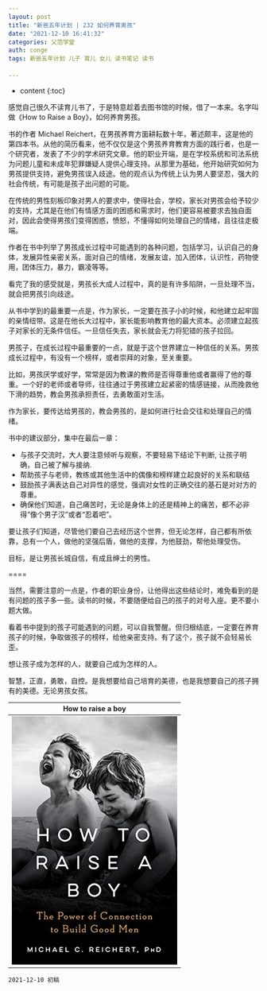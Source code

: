 ```yaml
---
layout: post
title: "新爸五年计划 | 232 如何养育男孩"
date: "2021-12-10 16:41:32"
categories: 父范学堂
auth: conge
tags: 新爸五年计划 儿子 育儿 女儿 读书笔记 读书

---
```

* content
{:toc}

感觉自己很久不读育儿书了，于是特意趁着去图书馆的时候，借了一本来。名字叫做《How to Raise a Boy》，如何养育男孩。

书的作者 Michael Reichert，在男孩养育方面耕耘数十年，著述颇丰，这是他的第四本书。从他的简历看来，他不仅仅是这个男孩养育教育方面的践行者，也是一个研究者，发表了不少的学术研究文章。他的职业开端，是在学校系统和司法系统为问题儿童和未成年犯罪嫌疑人提供心理支持。从那里为基础，他开始研究如何为男孩提供支持，避免男孩误入歧途。他的观点认为传统上认为男人要坚忍，强大的社会传统，有可能是孩子出问题的可能。




在传统的男性刻板印象对男人的要求中，使得社会，学校，家长对男孩会给予较少的支持，尤其是在他们有情感方面的困惑和需求时，他们更容易被要求去独自面对，因此会使得男孩们变得困惑，愤怒，不懂得如何处理自己的情绪，且往往走极端。

作者在书中列举了男孩成长过程中可能遇到的各种问题，包括学习，认识自己的身体，发展异性亲密关系，面对自己的情绪，发展友谊，加入团体，认识性，药物使用，团体压力，暴力，霸凌等等。

看完了我的感受就是，男孩长大成人过程中，真的是有许多陷阱，一旦处理不当，就会把男孩引向歧途。

从书中学到的最重要一点是，作为家长，一定要在孩子小的时候，和他建立起牢固的亲情纽带。这是在他长大过程中，家长能影响教育他的最大资本。必须建立起孩子对家长的无条件信任。一旦信任失去，家长就会无力将犯错的孩子拉回。

男孩子，在成长过程中最重要的一点，就是于这个世界建立一种信任的关系。男孩成长过程中，有没有一个榜样，或者崇拜的对象，至关重要。

比如，男孩厌学或好学，常常是因为教课的教师是否得尊重他或者赢得了他的尊重。一个好的老师或者导师，往往通过于男孩建立起紧密的情感链接，从而挽救他下滑的趋势，教会男孩承担责任，去勇敢面对生活。

作为家长，要传达给男孩的，教会男孩的，是如何进行社会交往和处理自己的情绪。

书中的建议部分，集中在最后一章：

* 与孩子交流时，大人要注意倾听与观察，不要轻易下结论下判断, 让孩子明确，自己被了解与接纳.
* 帮助孩子与老师，教练或其他生活中的偶像和榜样建立起良好的关系和联结
* 鼓励孩子满表达自己对异性的感觉，强调对女性的正确交往的基石是对对方的尊重。
* 确保他们知道，自己痛苦时，无论是身体上的还是精神上的痛苦，都不必非得“像个男子汉”或者“忍着吧”。

要让孩子们知道，尽管他们要自己去经历这个世界，但无论怎样，自己都有所依靠，总有一个人，做他的坚强后盾，做他的支撑，为他鼓劲，帮他处理受伤。

目标，是让男孩长城自信，有成且绅士的男性。

====

当然，需要注意的一点是，作者的职业身份，让他得出这些结论时，难免看到的是有问题的孩子多一些。读书的时候，不要随便给自己的孩子的对号入座。更不要小题大做。

看着书中提到的孩子可能遇到的问题，可以自我警醒。但归根结底，一定要在养育孩子的时候，争取做孩子的榜样，给他亲密支持。有了这个，孩子就不会轻易长歪。

想让孩子成为怎样的人，就要自己成为怎样的人。

智慧，正直，勇敢，自控。是我想要给自己培育的美德，也是我想要自己的孩子拥有的美德。无论男孩女孩。

|How to raise a boy|
|----|
| ![candies](/assets/images/父范学堂/2021-12-10-how-to-raise-a-boy.jpg)|


```
2021-12-10 初稿
```
